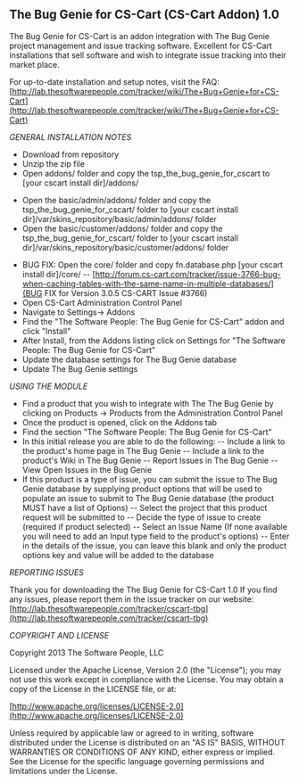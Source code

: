 The Bug Genie for CS-Cart (CS-Cart Addon) 1.0
-------
The Bug Genie for CS-Cart is an addon integration with The Bug Genie project management and 
issue tracking software. Excellent for CS-Cart installations that sell software and wish to 
integrate issue tracking into their market place.

For up-to-date installation and setup notes, visit the FAQ:
[http://lab.thesoftwarepeople.com/tracker/wiki/The+Bug+Genie+for+CS-Cart](http://lab.thesoftwarepeople.com/tracker/wiki/The+Bug+Genie+for+CS-Cart)


*GENERAL INSTALLATION NOTES*

- Download from repository
- Unzip the zip file
- Open addons/ folder and copy the tsp_the_bug_genie_for_cscart to [your cscart install dir]/addons/
* Open the basic/admin/addons/ folder and copy the tsp_the_bug_genie_for_cscart/ folder to [your cscart install dir]/var/skins_repository/basic/admin/addons/ folder
* Open the basic/customer/addons/ folder and copy the tsp_the_bug_genie_for_cscart/ folder to [your cscart install dir]/var/skins_repository/basic/customer/addons/ folder
- BUG FIX: Open the core/ folder and copy fn.database.php [your cscart install dir]/core/ 
-- [http://forum.cs-cart.com/tracker/issue-3766-bug-when-caching-tables-with-the-same-name-in-multiple-databases/](BUG FIX for Version 3.0.5 CS-CART Issue #3766)
- Open CS-Cart Administration Control Panel
- Navigate to Settings-> Addons
- Find the "The Software People: The Bug Genie for CS-Cart" addon and click "Install"
- After Install, from the Addons listing click on Settings for "The Software People: The Bug Genie for CS-Cart"
- Update the database settings for The Bug Genie database
- Update The Bug Genie settings

*USING THE MODULE*

- Find a product that you wish to integrate with The The Bug Genie by clicking on Products -> Products from
  the Administration Control Panel
- Once the product is opened, click on the Addons tab
- Find the section "The Software People: The Bug Genie for CS-Cart"
- In this initial release you are able to do the following:
-- Include a link to the product's home page in The Bug Genie
-- Include a link to the product's Wiki in The Bug Genie
-- Report Issues in The Bug Genie
-- View Open Issues in the Bug Genie
- If this product is a type of issue, you can submit the issue to The Bug Genie database by supplying product options
  that will be used to populate an issue to submit to The Bug Genie database (the product MUST have a list of Options)
-- Select the project that this product request will be submitted to
-- Decide the type of issue to create (required if product selected)
-- Select an Issue Name (If none available you will need to add an Input type field to the product's options)
-- Enter in the details of the issue, you can leave this blank and only the product options key and value will
   be added to the database

*REPORTING ISSUES*

Thank you for downloading the The Bug Genie for CS-Cart 1.0
If you find any issues, please report them in the issue tracker on our website:
[http://lab.thesoftwarepeople.com/tracker/cscart-tbg](http://lab.thesoftwarepeople.com/tracker/cscart-tbg)

*COPYRIGHT AND LICENSE*

Copyright 2013 The Software People, LLC

Licensed under the Apache License, Version 2.0 (the "License");
you may not use this work except in compliance with the License.
You may obtain a copy of the License in the LICENSE file, or at:

  [http://www.apache.org/licenses/LICENSE-2.0](http://www.apache.org/licenses/LICENSE-2.0)

Unless required by applicable law or agreed to in writing, software
distributed under the License is distributed on an "AS IS" BASIS,
WITHOUT WARRANTIES OR CONDITIONS OF ANY KIND, either express or implied.
See the License for the specific language governing permissions and
limitations under the License.
